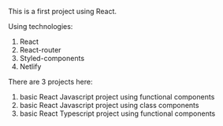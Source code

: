 This is a first project using React.

Using technologies:

1. React
2. React-router
3. Styled-components
4. Netlify

There are 3 projects here:

1. basic React Javascript project using functional components
2. basic React Javascript project using class components
3. basic React Typescript project using functional components
